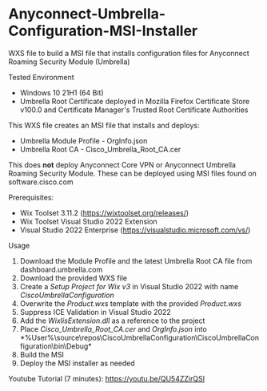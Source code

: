 # Anyconnect-Umbrella-Configuration-MSI-Installer
WXS file to build a MSI file that installs configuration files for Anyconnect Roaming Security Module (Umbrella)

Tested Environment
- Windows 10 21H1 (64 Bit)
- Umbrella Root Certificate deployed in Mozilla Firefox Certificate Store v100.0 and Certificate Manager's Trusted Root Certificate Authorities


This WXS file creates an MSI file that installs and deploys:
- Umbrella Module Profile - OrgInfo.json
- Umbrella Root CA - Cisco_Umbrella_Root_CA.cer


This does **not** deploy Anyconnect Core VPN or Anyconnect Umbrella Roaming Security Module. These can be deployed using MSI files found on software.cisco.com


Prerequisites:
- Wix Toolset 3.11.2 (https://wixtoolset.org/releases/)
- Wix Toolset Visual Studio 2022 Extension
- Visual Studio 2022 Enterprise (https://visualstudio.microsoft.com/vs/)

Usage
1. Download the Module Profile and the latest Umbrella Root CA file from dashboard.umbrella.com
2. Download the provided WXS file
3. Create a *Setup Project for Wix v3* in Visual Studio 2022 with name *CiscoUmbrellaConfiguration*
4. Overwrite the *Product.wxs* template with the provided *Product.wxs*
5. Suppress ICE Validation in Visual Studio 2022
6. Add the *WixIisExtension.dll* as a reference to the project
7. Place *Cisco_Umbrella_Root_CA.cer* and *OrgInfo.json* into *%User%\source\repos\CiscoUmbrellaConfiguration\CiscoUmbrellaConfiguration\bin\Debug\*
8. Build the MSI
9. Deploy the MSI installer as needed

Youtube Tutorial (7 minutes): https://youtu.be/QU54ZZirQSI

